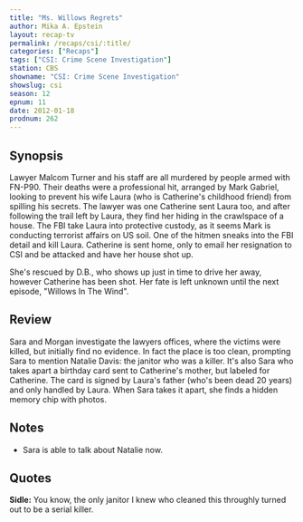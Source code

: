 ```yaml
---
title: "Ms. Willows Regrets"
author: Mika A. Epstein
layout: recap-tv
permalink: /recaps/csi/:title/
categories: ["Recaps"]
tags: ["CSI: Crime Scene Investigation"]
station: CBS
showname: "CSI: Crime Scene Investigation"
showslug: csi
season: 12  
epnum: 11  
date: 2012-01-18
prodnum: 262  
---
```


## Synopsis

Lawyer Malcom Turner and his staff are all murdered by people armed with FN-P90.  Their deaths were a professional hit, arranged by Mark Gabriel, looking to prevent his wife Laura (who is Catherine's childhood friend) from spilling his secrets. The lawyer was one Catherine sent Laura too, and after following the trail left by Laura, they find her hiding in the crawlspace of a house. The FBI take Laura into protective custody, as it seems Mark is conducting terrorist affairs on US soil. One of the hitmen sneaks into the FBI detail and kill Laura. Catherine is sent home, only to email her resignation to CSI and be attacked and have her house shot up.

She's rescued by D.B., who shows up just in time to drive her away, however Catherine has been shot. Her fate is left unknown until the next episode, "Willows In The Wind".

## Review

Sara and Morgan investigate the lawyers offices, where the victims were killed, but initially find no evidence. In fact the place is too clean, prompting Sara to mention Natalie Davis: the janitor who was a killer. It's also Sara who takes apart a birthday card sent to Catherine's mother, but labeled for Catherine. The card is signed by Laura's father (who's been dead 20 years) and only handled by Laura. When Sara takes it apart, she finds a hidden memory chip with photos.

## Notes

* Sara is able to talk about Natalie now.

## Quotes

**Sidle:** You know, the only janitor I knew who cleaned this throughly turned out to be a serial killer.
